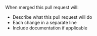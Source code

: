 When merged this pull request will:
- Describe what this pull request will do
- Each change in a separate line
- Include documentation if applicable

